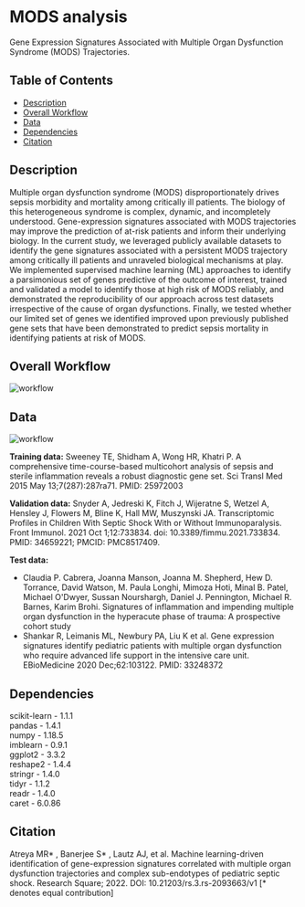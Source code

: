 # MODS analysis
Gene Expression Signatures Associated with Multiple Organ Dysfunction Syndrome (MODS) Trajectories.

## Table of Contents

- [Description](#description)
- [Overall Workflow](#overall-workflow)
- [Data](#data)
- [Dependencies](#dependencies)
- [Citation](#citation)

## Description
Multiple organ dysfunction syndrome (MODS) disproportionately drives sepsis morbidity and mortality among critically ill patients. The biology of this heterogeneous syndrome is complex, dynamic, and incompletely understood. Gene-expression signatures associated with MODS trajectories may improve the prediction of at-risk patients and inform their underlying biology. In the current study, we leveraged publicly available datasets to identify the gene signatures associated with a persistent MODS trajectory among critically ill patients and unraveled biological mechanisms at play. We implemented supervised machine learning (ML) approaches to identify a
parsimonious set of genes predictive of the outcome of interest, trained and validated a model to identify those at high risk of MODS reliably, and demonstrated the reproducibility of our approach across test datasets irrespective of the cause of organ dysfunctions.
Finally, we tested whether our limited set of genes we identified improved upon previously published gene sets that have been demonstrated to predict sepsis mortality in identifying patients at risk of MODS.

## Overall Workflow
![workflow](https://github.com/banerjeeshayantan/CC_MODS_codes/blob/main/Figure%201-1.png)

## Data
![workflow](https://github.com/banerjeeshayantan/CC_MODS_codes/blob/main/datasets-1.png)

**Training data:** Sweeney TE, Shidham A, Wong HR, Khatri P. A comprehensive time-course-based multicohort analysis of sepsis and sterile inflammation reveals a robust diagnostic gene set. Sci Transl Med 2015 May 13;7(287):287ra71. PMID: 25972003

**Validation data:** Snyder A, Jedreski K, Fitch J, Wijeratne S, Wetzel A, Hensley J, Flowers M, Bline K, Hall MW, Muszynski JA. Transcriptomic Profiles in Children With Septic Shock With or Without Immunoparalysis. Front Immunol. 2021 Oct 1;12:733834. doi: 10.3389/fimmu.2021.733834. PMID: 34659221; PMCID: PMC8517409.

**Test data:**  
* Claudia P. Cabrera, Joanna Manson, Joanna M. Shepherd, Hew D. Torrance, David Watson, M. Paula Longhi, Mimoza Hoti, Minal B. Patel, Michael O'Dwyer, Sussan Nourshargh, Daniel J. Pennington, Michael R. Barnes, Karim Brohi. Signatures of inflammation and impending multiple organ dysfunction in the hyperacute phase of trauma: A prospective cohort study
* Shankar R, Leimanis ML, Newbury PA, Liu K et al. Gene expression signatures identify pediatric patients with multiple organ dysfunction who require advanced life support in the intensive care unit. EBioMedicine 2020 Dec;62:103122. PMID: 33248372

## Dependencies
scikit-learn - 1.1.1  
pandas - 1.4.1  
numpy - 1.18.5  
imblearn - 0.9.1  
ggplot2 - 3.3.2  
reshape2 - 1.4.4   
stringr - 1.4.0  
tidyr - 1.1.2  
readr - 1.4.0  
caret - 6.0.86

## Citation
Atreya MR* , Banerjee S* , Lautz AJ, et al. Machine learning-driven identification of gene-expression signatures correlated with multiple organ dysfunction trajectories and complex sub-endotypes of pediatric septic shock.
Research Square; 2022. DOI: 10.21203/rs.3.rs-2093663/v1 [* denotes equal contribution]
